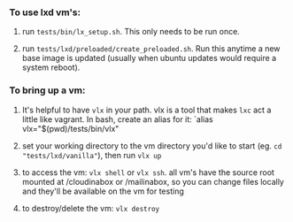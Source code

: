 ### To use lxd vm's:

1. run `tests/bin/lx_setup.sh`. This only needs to be run once.

2. run `tests/lxd/preloaded/create_preloaded.sh`. Run this anytime a new base image is updated (usually when ubuntu updates would require a system reboot).


### To bring up a vm:

1. It's helpful to have `vlx` in your path. vlx is a tool that makes `lxc` act a little like vagrant. In bash, create an alias for it: `alias vlx="$(pwd)/tests/bin/vlx"

2. set your working directory to the vm directory you'd like to start (eg. `cd "tests/lxd/vanilla"`), then run `vlx up`

3. to access the vm: `vlx shell` or `vlx ssh`. all vm's have the source root mounted at /cloudinabox or /mailinabox, so you can change files locally and they'll be available on the vm for testing

4. to destroy/delete the vm: `vlx destroy`


